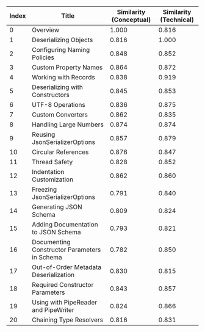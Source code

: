 | Index | Title | Similarity (Conceptual) | Similarity (Technical) |
|-------|-------|-------------------------|------------------------|
| 0 | Overview | 1.000 | 0.816 |
| 1 | Deserializing Objects | 0.816 | 1.000 |
| 2 | Configuring Naming Policies | 0.848 | 0.852 |
| 3 | Custom Property Names | 0.864 | 0.872 |
| 4 | Working with Records | 0.838 | 0.919 |
| 5 | Deserializing with Constructors | 0.845 | 0.853 |
| 6 | UTF-8 Operations | 0.836 | 0.875 |
| 7 | Custom Converters | 0.862 | 0.835 |
| 8 | Handling Large Numbers | 0.874 | 0.874 |
| 9 | Reusing JsonSerializerOptions | 0.857 | 0.879 |
| 10 | Circular References | 0.876 | 0.847 |
| 11 | Thread Safety | 0.828 | 0.852 |
| 12 | Indentation Customization | 0.862 | 0.860 |
| 13 | Freezing JsonSerializerOptions | 0.791 | 0.840 |
| 14 | Generating JSON Schema | 0.809 | 0.824 |
| 15 | Adding Documentation to JSON Schema | 0.793 | 0.821 |
| 16 | Documenting Constructor Parameters in Schema | 0.782 | 0.850 |
| 17 | Out-of-Order Metadata Deserialization | 0.830 | 0.815 |
| 18 | Required Constructor Parameters | 0.843 | 0.857 |
| 19 | Using with PipeReader and PipeWriter | 0.824 | 0.866 |
| 20 | Chaining Type Resolvers | 0.816 | 0.831 |

